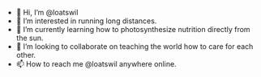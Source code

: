 - 👋 Hi, I’m @loatswil
- 👀 I’m interested in running long distances.
- 🌱 I’m currently learning how to photosynthesize nutrition directly from the sun.
- 💞️ I’m looking to collaborate on teaching the world how to care for each other.
- 📫 How to reach me @loatswil anywhere online.

<!---
loatswil/loatswil is a ✨ special ✨ repository because its `README.md` (this file) appears on your GitHub profile.
You can click the Preview link to take a look at your changes.
--->
